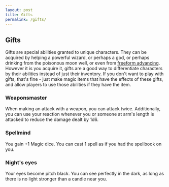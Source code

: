 ```yaml
---
layout: post
title: Gifts
permalink: /gifts/
---
```


## Gifts

Gifts are special abilities granted to unique characters. They can be acquired by helping a powerful wizard, or perhaps a god, or perhaps drinking from the poisonous moon well, or even from [freeform advancing](https://bartapapa.github.io/legend/additional-rules#freeform-advancement). However it is you acquire it, gifts are a good way to differentiate characters by their abilities instead of just their inventory. If you don't want to play with gifts, that's fine - just make magic items that have the effects of these gifts, and allow players to use those abilities if they have the item.

### Weaponsmaster
When making an attack with a weapon, you can attack twice. Additionally, you can use your reaction whenever you or someone at arm's length is attacked to reduce the damage dealt by 1d6.

### Spellmind
You gain +1 Magic dice. You can cast 1 spell as if you had the spellbook on you. 

### Night's eyes
Your eyes become pitch black. You can see perfectly in the dark, as long as there is no light stronger than a candle near you.




